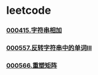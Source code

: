 # leetcode


### []()
### [000415.字符串相加](https://github.com/vjudge/leetcode/tree/master/000401-000600/000415.字符串相加)
### []()
### [000557.反转字符串中的单词III](https://github.com/vjudge/leetcode/tree/master/000401-000600/000557.反转字符串中的单词III)
### []()
### [000566.重塑矩阵](https://github.com/vjudge/leetcode/tree/master/000401-000600/000566.重塑矩阵)
### []()
